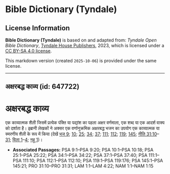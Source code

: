 # Bible Dictionary (Tyndale)

## License Information

**Bible Dictionary (Tyndale)** is based on and adapted from: _Tyndale Open Bible Dictionary_, [Tyndale House Publishers](https://tyndaleopenresources.com/), 2023, which is licensed under a [CC BY-SA 4.0 license](https://creativecommons.org/licenses/by-sa/4.0/legalcode.en).

This markdown version (created `2025-10-06`) is provided under the same license.



--------------------------------

## अक्षरबद्ध काव्य (id: 647722)

अक्षरबद्ध काव्य
===============

एक काव्यात्मक शैली जिसमें प्रत्येक पंक्ति या पद्यांश का पहला अक्षर वर्णमाला, एक शब्द या एक आदर्श वाक्य को दर्शाता है। इब्रानी लेखकों ने अक्सर एक वर्णानुक्रमिक अक्षरबद्ध भजन का उपयोग एक काव्यात्मक या स्मरणीय शैली के रूप में किया (देखें [भज 9](https://ref.ly/Ps9:1-Ps9:20); [10](https://ref.ly/Ps10:1-Ps10:18); [25](https://ref.ly/Ps25:1-Ps25:22); [34](https://ref.ly/Ps34:1-Ps34:22); [37](https://ref.ly/Ps37:1-Ps37:40); [111](https://ref.ly/Ps111:1-Ps111:10); [112](https://ref.ly/Ps112:1-Ps112:10); [119](https://ref.ly/Ps119:1-Ps119:176); [145](https://ref.ly/Ps145:1-Ps145:21); [नीति 31:10](https://ref.ly/Prov31:10-Prov31:31)–[31](https://ref.ly/Prov31:10-Prov31:31); [विला 1](https://ref.ly/Lam1:1-Lam4:22)–[4](https://ref.ly/Lam1:1-Lam4:22); [नहू 1](https://ref.ly/Nah1:1-Nah1:15))।

* **Associated Passages:** PSA 9:1–PSA 9:20; PSA 10:1–PSA 10:18; PSA 25:1–PSA 25:22; PSA 34:1–PSA 34:22; PSA 37:1–PSA 37:40; PSA 111:1–PSA 111:10; PSA 112:1–PSA 112:10; PSA 119:1–PSA 119:176; PSA 145:1–PSA 145:21; PRO 31:10–PRO 31:31; LAM 1:1–LAM 4:22; NAM 1:1–NAM 1:15

